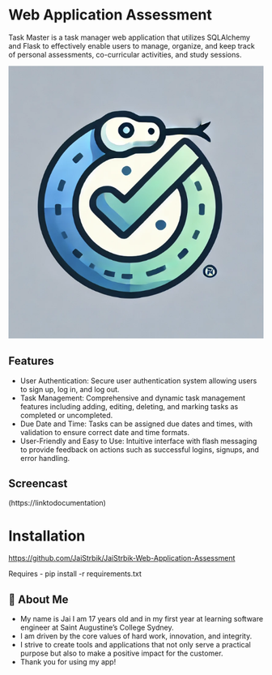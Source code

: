 
# Web Application Assessment

Task Master is a task manager web application that utilizes SQLAlchemy and Flask to effectively enable users to manage, organize, and keep track of personal assessments, co-curricular activities, and study sessions.


![Logo](https://raw.githubusercontent.com/JaiStrbik/JaiStrbik-Web-Application-Assessment/refs/heads/main/flask_app/static/img/logo.png)


## Features

- User Authentication: Secure user authentication system allowing users to sign up, log in, and log out.
- Task Management: Comprehensive and dynamic task management features including adding, editing, deleting, and marking tasks as completed or uncompleted.
- Due Date and Time: Tasks can be assigned due dates and times, with validation to ensure correct date and time formats.
- User-Friendly and Easy to Use: Intuitive interface with flash messaging to provide feedback on actions such as successful logins, signups, and error handling.


## Screencast

(https://linktodocumentation)


# Installation

https://github.com/JaiStrbik/JaiStrbik-Web-Application-Assessment

Requires - pip install -r requirements.txt
## 🚀 About Me
- My name is Jai I am 17 years old and in my first year at learning software engineer at Saint Augustine’s College Sydney.
- I am driven by the core values of hard work, innovation, and integrity. 
- I strive to create tools and applications that not only serve a practical purpose but also to make a positive impact for the customer. 
- Thank you for using my app!



